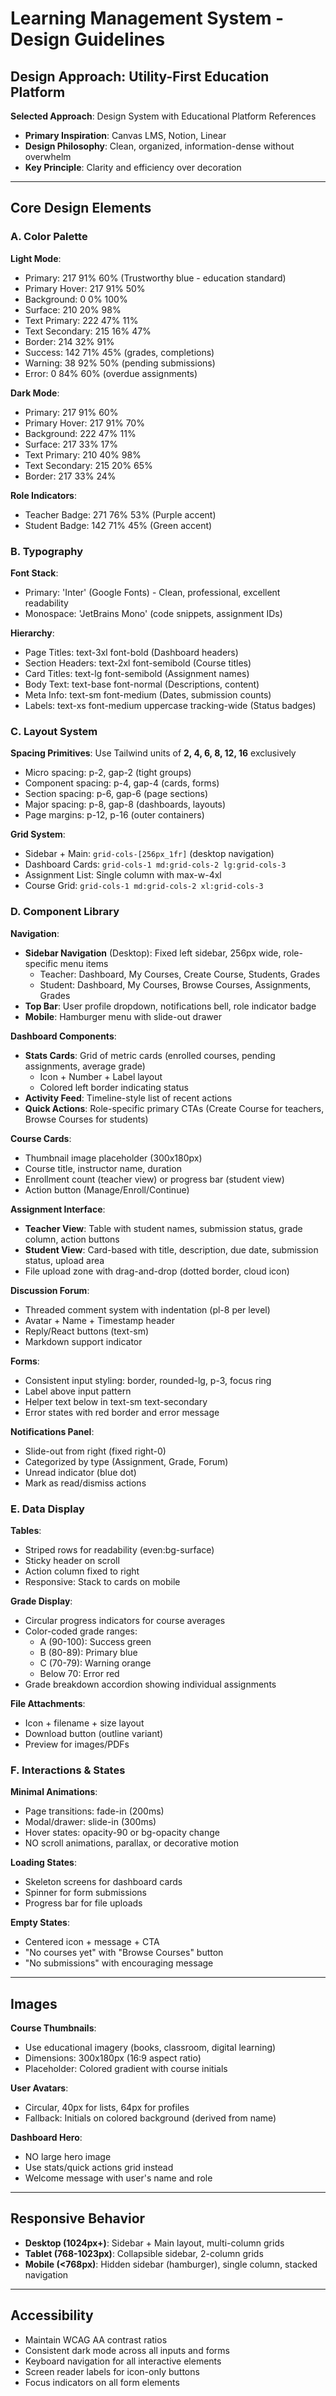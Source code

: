 # Learning Management System - Design Guidelines

## Design Approach: Utility-First Education Platform

**Selected Approach**: Design System with Educational Platform References
- **Primary Inspiration**: Canvas LMS, Notion, Linear
- **Design Philosophy**: Clean, organized, information-dense without overwhelm
- **Key Principle**: Clarity and efficiency over decoration

---

## Core Design Elements

### A. Color Palette

**Light Mode**:
- Primary: 217 91% 60% (Trustworthy blue - education standard)
- Primary Hover: 217 91% 50%
- Background: 0 0% 100%
- Surface: 210 20% 98%
- Text Primary: 222 47% 11%
- Text Secondary: 215 16% 47%
- Border: 214 32% 91%
- Success: 142 71% 45% (grades, completions)
- Warning: 38 92% 50% (pending submissions)
- Error: 0 84% 60% (overdue assignments)

**Dark Mode**:
- Primary: 217 91% 60%
- Primary Hover: 217 91% 70%
- Background: 222 47% 11%
- Surface: 217 33% 17%
- Text Primary: 210 40% 98%
- Text Secondary: 215 20% 65%
- Border: 217 33% 24%

**Role Indicators**:
- Teacher Badge: 271 76% 53% (Purple accent)
- Student Badge: 142 71% 45% (Green accent)

### B. Typography

**Font Stack**:
- Primary: 'Inter' (Google Fonts) - Clean, professional, excellent readability
- Monospace: 'JetBrains Mono' (code snippets, assignment IDs)

**Hierarchy**:
- Page Titles: text-3xl font-bold (Dashboard headers)
- Section Headers: text-2xl font-semibold (Course titles)
- Card Titles: text-lg font-semibold (Assignment names)
- Body Text: text-base font-normal (Descriptions, content)
- Meta Info: text-sm font-medium (Dates, submission counts)
- Labels: text-xs font-medium uppercase tracking-wide (Status badges)

### C. Layout System

**Spacing Primitives**: Use Tailwind units of **2, 4, 6, 8, 12, 16** exclusively
- Micro spacing: p-2, gap-2 (tight groups)
- Component spacing: p-4, gap-4 (cards, forms)
- Section spacing: p-6, gap-6 (page sections)
- Major spacing: p-8, gap-8 (dashboards, layouts)
- Page margins: p-12, p-16 (outer containers)

**Grid System**:
- Sidebar + Main: `grid-cols-[256px_1fr]` (desktop navigation)
- Dashboard Cards: `grid-cols-1 md:grid-cols-2 lg:grid-cols-3`
- Assignment List: Single column with max-w-4xl
- Course Grid: `grid-cols-1 md:grid-cols-2 xl:grid-cols-3`

### D. Component Library

**Navigation**:
- **Sidebar Navigation** (Desktop): Fixed left sidebar, 256px wide, role-specific menu items
  - Teacher: Dashboard, My Courses, Create Course, Students, Grades
  - Student: Dashboard, My Courses, Browse Courses, Assignments, Grades
- **Top Bar**: User profile dropdown, notifications bell, role indicator badge
- **Mobile**: Hamburger menu with slide-out drawer

**Dashboard Components**:
- **Stats Cards**: Grid of metric cards (enrolled courses, pending assignments, average grade)
  - Icon + Number + Label layout
  - Colored left border indicating status
- **Activity Feed**: Timeline-style list of recent actions
- **Quick Actions**: Role-specific primary CTAs (Create Course for teachers, Browse Courses for students)

**Course Cards**:
- Thumbnail image placeholder (300x180px)
- Course title, instructor name, duration
- Enrollment count (teacher view) or progress bar (student view)
- Action button (Manage/Enroll/Continue)

**Assignment Interface**:
- **Teacher View**: Table with student names, submission status, grade column, action buttons
- **Student View**: Card-based with title, description, due date, submission status, upload area
- File upload zone with drag-and-drop (dotted border, cloud icon)

**Discussion Forum**:
- Threaded comment system with indentation (pl-8 per level)
- Avatar + Name + Timestamp header
- Reply/React buttons (text-sm)
- Markdown support indicator

**Forms**:
- Consistent input styling: border, rounded-lg, p-3, focus ring
- Label above input pattern
- Helper text below in text-sm text-secondary
- Error states with red border and error message

**Notifications Panel**:
- Slide-out from right (fixed right-0)
- Categorized by type (Assignment, Grade, Forum)
- Unread indicator (blue dot)
- Mark as read/dismiss actions

### E. Data Display

**Tables**:
- Striped rows for readability (even:bg-surface)
- Sticky header on scroll
- Action column fixed to right
- Responsive: Stack to cards on mobile

**Grade Display**:
- Circular progress indicators for course averages
- Color-coded grade ranges: 
  - A (90-100): Success green
  - B (80-89): Primary blue  
  - C (70-79): Warning orange
  - Below 70: Error red
- Grade breakdown accordion showing individual assignments

**File Attachments**:
- Icon + filename + size layout
- Download button (outline variant)
- Preview for images/PDFs

### F. Interactions & States

**Minimal Animations**:
- Page transitions: fade-in (200ms)
- Modal/drawer: slide-in (300ms)
- Hover states: opacity-90 or bg-opacity change
- NO scroll animations, parallax, or decorative motion

**Loading States**:
- Skeleton screens for dashboard cards
- Spinner for form submissions
- Progress bar for file uploads

**Empty States**:
- Centered icon + message + CTA
- "No courses yet" with "Browse Courses" button
- "No submissions" with encouraging message

---

## Images

**Course Thumbnails**: 
- Use educational imagery (books, classroom, digital learning)
- Dimensions: 300x180px (16:9 aspect ratio)
- Placeholder: Colored gradient with course initials

**User Avatars**:
- Circular, 40px for lists, 64px for profiles
- Fallback: Initials on colored background (derived from name)

**Dashboard Hero**: 
- NO large hero image
- Use stats/quick actions grid instead
- Welcome message with user's name and role

---

## Responsive Behavior

- **Desktop (1024px+)**: Sidebar + Main layout, multi-column grids
- **Tablet (768-1023px)**: Collapsible sidebar, 2-column grids
- **Mobile (<768px)**: Hidden sidebar (hamburger), single column, stacked navigation

---

## Accessibility

- Maintain WCAG AA contrast ratios
- Consistent dark mode across all inputs and forms
- Keyboard navigation for all interactive elements
- Screen reader labels for icon-only buttons
- Focus indicators on all form elements